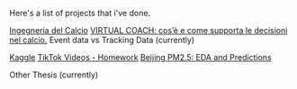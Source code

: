 Here's a list of projects that i've done.

[Ingegneria del Calcio](https://www.ingegneriadelcalcio.com)
  [VIRTUAL COACH: cos’è e come supporta le decisioni nel calcio.](https://ingegneriadelcalcio.com/virtual-coach-cose-e-come-supporta-le-decisioni-nel-calcio/)
  Event data vs Tracking Data (currently)
  
[Kaggle](https://www.kaggle.com/lorenzotarcinale)
  [TikTok Videos - Homework](https://www.kaggle.com/lorenzotarcinale/tiktokvideo-homework)
  [Beijing PM2.5: EDA and Predictions](https://www.kaggle.com/lorenzotarcinale/beijing-pm2-5-eda-and-predictions)
  
Other
  Thesis (currently)
